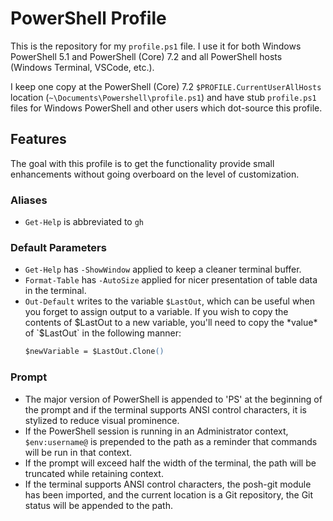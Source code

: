 # PowerShell Profile

This is the repository for my `profile.ps1` file. I use it for both Windows
PowerShell 5.1 and PowerShell (Core) 7.2 and all PowerShell hosts (Windows
Terminal, VSCode, etc.).

I keep one copy at the PowerShell (Core) 7.2
`$PROFILE.CurrentUserAllHosts` location (`~\Documents\Powershell\profile.ps1`)
and have stub `profile.ps1` files for Windows PowerShell and
other users which dot-source this profile.

## Features

The goal with this profile is to get the functionality provide small
enhancements without going overboard on the level of customization.

### Aliases

- `Get-Help` is abbreviated to `gh`

### Default Parameters

- `Get-Help` has `-ShowWindow` applied to keep a cleaner terminal buffer.
- `Format-Table` has `-AutoSize` applied for nicer presentation of table data in
  the terminal.
- `Out-Default` writes to the variable `$LastOut`, which can be useful when you
  forget to assign output to a variable. If you wish to copy the contents of
  $LastOut to a new variable, you'll need to copy the *value* of `$LastOut` in
  the following manner:
  ```ps
  $newVariable = $LastOut.Clone()
  ```

### Prompt

- The major version of PowerShell is appended to 'PS' at the beginning of the
  prompt and if the terminal supports ANSI control characters, it is stylized to
  reduce visual prominence.
- If the PowerShell session is running in an Administrator context,
  `$env:username@` is prepended to the path as a reminder that commands will be
  run in that context.
- If the prompt will exceed half the width of the terminal, the path will be
  truncated while retaining context.
- If the terminal supports ANSI control characters, the posh-git module has been
  imported, and the current location is a Git repository, the Git status will be
  appended to the path.
